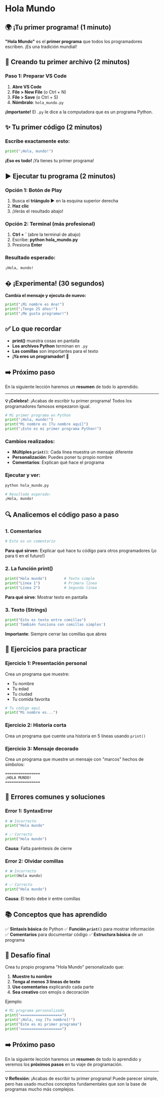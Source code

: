 # Hola Mundo

## 🌍 ¡Tu primer programa! (1 minuto)

**"Hola Mundo"** es el **primer programa** que todos los programadores escriben. ¡Es una tradición mundial!

## 🚀 Creando tu primer archivo (2 minutos)

### Paso 1: Preparar VS Code

1. **Abre VS Code**
2. **File > New File** (o Ctrl + N)
3. **File > Save** (o Ctrl + S)
4. **Nómbralo**: `hola_mundo.py`

**¡Importante!** El `.py` le dice a la computadora que es un programa Python.

## ✨ Tu primer código (2 minutos)

### Escribe exactamente esto:

```python
print("¡Hola, mundo!")
```

**¡Eso es todo!** ¡Ya tienes tu primer programa!

## ▶️ Ejecutar tu programa (2 minutos)

### Opción 1: Botón de Play

1. Busca el **triángulo ▶️** en la esquina superior derecha
2. **Haz clic**
3. ¡Verás el resultado abajo!

### Opción 2: Terminal (más profesional)

1. **Ctrl + `** (abre la terminal de abajo)
2. Escribe: **python hola_mundo.py**
3. Presiona **Enter**

### Resultado esperado:

```
¡Hola, mundo!
```

## � ¡Experimenta! (30 segundos)

**Cambia el mensaje y ejecuta de nuevo:**

```python
print("¡Mi nombre es Ana!")
print("¡Tengo 25 años!")
print("¡Me gusta programar!")
```

## ✅ Lo que recordar

- **print()** muestra cosas en pantalla
- **Los archivos Python** terminan en `.py`
- **Las comillas** son importantes para el texto
- **¡Ya eres un programador!** 🎉

## ➡️ Próximo paso

En la siguiente lección haremos un **resumen** de todo lo aprendido.

---

**💡 ¡Celebra!**: ¡Acabas de escribir tu primer programa! Todos los programadores famosos empezaron igual.

```python
# Mi primer programa en Python
print("¡Hola, mundo!")
print("Mi nombre es [Tu nombre aquí]")
print("¡Este es mi primer programa Python!")
```

### Cambios realizados:

- **Múltiples `print()`**: Cada línea muestra un mensaje diferente
- **Personalización**: Puedes poner tu propio nombre
- **Comentarios**: Explican qué hace el programa

### Ejecutar y ver:

```bash
python hola_mundo.py

# Resultado esperado:
¡Hola, mundo!
```

## 🔍 Analicemos el código paso a paso

### 1. Comentarios

```python
# Esto es un comentario
```

**Para qué sirven**: Explicar qué hace tu código para otros programadores (¡o para ti en el futuro!)

### 2. La función print()

```python
print("Hola mundo")        # Texto simple
print("Línea 1")           # Primera línea
print("Línea 2")           # Segunda línea
```

**Para qué sirve**: Mostrar texto en pantalla

### 3. Texto (Strings)

```python
print("Esto es texto entre comillas")
print('También funciona con comillas simples')
```

**Importante**: Siempre cerrar las comillas que abres

## 🎯 Ejercicios para practicar

### Ejercicio 1: Presentación personal

Crea un programa que muestre:

- Tu nombre
- Tu edad
- Tu ciudad
- Tu comida favorita

```python
# Tu código aquí
print("Mi nombre es...")
```

### Ejercicio 2: Historia corta

Crea un programa que cuente una historia en 5 líneas usando `print()`

### Ejercicio 3: Mensaje decorado

Crea un programa que muestre un mensaje con "marcos" hechos de símbolos:

```
================
¡HOLA MUNDO!
================
```

## 🚨 Errores comunes y soluciones

### Error 1: SyntaxError

```python
# ❌ Incorrecto
print("Hola mundo"

# ✅ Correcto
print("Hola mundo")
```

**Causa**: Falta paréntesis de cierre

### Error 2: Olvidar comillas

```python
# ❌ Incorrecto
print(Hola mundo)

# ✅ Correcto
print("Hola mundo")
```

**Causa**: El texto debe ir entre comillas

## 📚 Conceptos que has aprendido

✅ **Sintaxis básica** de Python
✅ **Función `print()`** para mostrar información
✅ **Comentarios** para documentar código
✅ **Estructura básica** de un programa

## 🎯 Desafío final

Crea tu propio programa "Hola Mundo" personalizado que:

1. **Muestre tu nombre**
2. **Tenga al menos 3 líneas de texto**
3. **Use comentarios** explicando cada parte
4. **Sea creativo** con emojis o decoración

Ejemplo:

```python
# Mi programa personalizado
print("===================")
print("¡Hola, soy [Tu nombre]!")
print("Este es mi primer programa")
print("===================")
```

## ➡️ Próximo paso

En la siguiente lección haremos un **resumen** de todo lo aprendido y veremos los **próximos pasos** en tu viaje de programación.

---

**💡 Reflexión**: ¡Acabas de escribir tu primer programa! Puede parecer simple, pero has usado muchos conceptos fundamentales que son la base de programas mucho más complejos.
